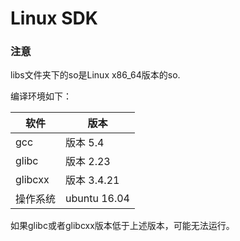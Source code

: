 # Linux SDK

### 注意

libs文件夹下的so是Linux x86_64版本的so.

编译环境如下：

|软件|版本|
|---------|-------------|
| gcc      | 版本 5.4     |
| glibc    | 版本 2.23    |
| glibcxx  | 版本 3.4.21  |
| 操作系统 | ubuntu 16.04 |

如果glibc或者glibcxx版本低于上述版本，可能无法运行。
